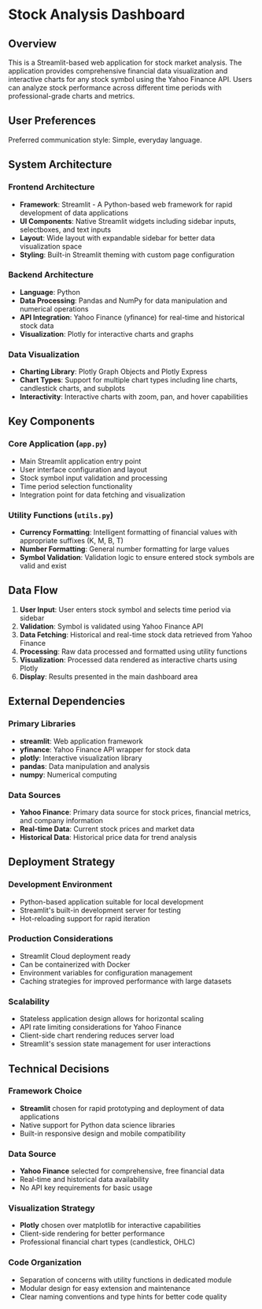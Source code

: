 # Stock Analysis Dashboard

## Overview

This is a Streamlit-based web application for stock market analysis. The application provides comprehensive financial data visualization and interactive charts for any stock symbol using the Yahoo Finance API. Users can analyze stock performance across different time periods with professional-grade charts and metrics.

## User Preferences

Preferred communication style: Simple, everyday language.

## System Architecture

### Frontend Architecture
- **Framework**: Streamlit - A Python-based web framework for rapid development of data applications
- **UI Components**: Native Streamlit widgets including sidebar inputs, selectboxes, and text inputs
- **Layout**: Wide layout with expandable sidebar for better data visualization space
- **Styling**: Built-in Streamlit theming with custom page configuration

### Backend Architecture
- **Language**: Python
- **Data Processing**: Pandas and NumPy for data manipulation and numerical operations
- **API Integration**: Yahoo Finance (yfinance) for real-time and historical stock data
- **Visualization**: Plotly for interactive charts and graphs

### Data Visualization
- **Charting Library**: Plotly Graph Objects and Plotly Express
- **Chart Types**: Support for multiple chart types including line charts, candlestick charts, and subplots
- **Interactivity**: Interactive charts with zoom, pan, and hover capabilities

## Key Components

### Core Application (`app.py`)
- Main Streamlit application entry point
- User interface configuration and layout
- Stock symbol input validation and processing
- Time period selection functionality
- Integration point for data fetching and visualization

### Utility Functions (`utils.py`)
- **Currency Formatting**: Intelligent formatting of financial values with appropriate suffixes (K, M, B, T)
- **Number Formatting**: General number formatting for large values
- **Symbol Validation**: Validation logic to ensure entered stock symbols are valid and exist

## Data Flow

1. **User Input**: User enters stock symbol and selects time period via sidebar
2. **Validation**: Symbol is validated using Yahoo Finance API
3. **Data Fetching**: Historical and real-time stock data retrieved from Yahoo Finance
4. **Processing**: Raw data processed and formatted using utility functions
5. **Visualization**: Processed data rendered as interactive charts using Plotly
6. **Display**: Results presented in the main dashboard area

## External Dependencies

### Primary Libraries
- **streamlit**: Web application framework
- **yfinance**: Yahoo Finance API wrapper for stock data
- **plotly**: Interactive visualization library
- **pandas**: Data manipulation and analysis
- **numpy**: Numerical computing

### Data Sources
- **Yahoo Finance**: Primary data source for stock prices, financial metrics, and company information
- **Real-time Data**: Current stock prices and market data
- **Historical Data**: Historical price data for trend analysis

## Deployment Strategy

### Development Environment
- Python-based application suitable for local development
- Streamlit's built-in development server for testing
- Hot-reloading support for rapid iteration

### Production Considerations
- Streamlit Cloud deployment ready
- Can be containerized with Docker
- Environment variables for configuration management
- Caching strategies for improved performance with large datasets

### Scalability
- Stateless application design allows for horizontal scaling
- API rate limiting considerations for Yahoo Finance
- Client-side chart rendering reduces server load
- Streamlit's session state management for user interactions

## Technical Decisions

### Framework Choice
- **Streamlit** chosen for rapid prototyping and deployment of data applications
- Native support for Python data science libraries
- Built-in responsive design and mobile compatibility

### Data Source
- **Yahoo Finance** selected for comprehensive, free financial data
- Real-time and historical data availability
- No API key requirements for basic usage

### Visualization Strategy
- **Plotly** chosen over matplotlib for interactive capabilities
- Client-side rendering for better performance
- Professional financial chart types (candlestick, OHLC)

### Code Organization
- Separation of concerns with utility functions in dedicated module
- Modular design for easy extension and maintenance
- Clear naming conventions and type hints for better code quality